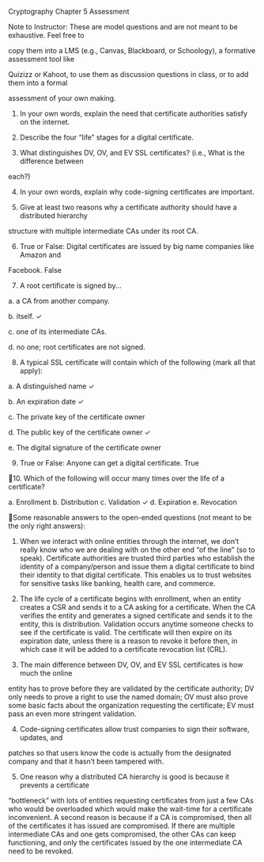 Cryptography Chapter 5 Assessment

Note to Instructor: These are model questions and are not meant to be exhaustive. Feel free to

copy them into a LMS (e.g., Canvas, Blackboard, or Schoology), a formative assessment tool like

Quizizz or Kahoot, to use them as discussion questions in class, or to add them into a formal

assessment of your own making.

1.  In your own words, explain the need that certificate authorities satisfy on the internet.

2.  Describe the four “life” stages for a digital certificate.

3.  What distinguishes DV, OV, and EV SSL certificates? (i.e., What is the difference between

each?)

4.  In your own words, explain why code-signing certificates are important.

5.  Give at least two reasons why a certificate authority should have a distributed hierarchy

structure with multiple intermediate CAs under its root CA.

6.  True or False: Digital certificates are issued by big name companies like Amazon and

Facebook.  False

7.  A root certificate is signed by...

a.  a CA from another company.

b.  itself. ✓

c.  one of its intermediate CAs.

d.  no one; root certificates are not signed.

8.  A typical SSL certificate will contain which of the following (mark all that apply):

a.  A distinguished name ✓

b.  An expiration date ✓

c.  The private key of the certificate owner

d.  The public key of the certificate owner ✓

e.  The digital signature of the certificate owner

9.  True or False: Anyone can get a digital certificate.  True

10. Which of the following will occur many times over the life of a certificate?

a.  Enrollment
b.  Distribution
c.  Validation ✓
d.  Expiration
e.  Revocation

Some reasonable answers to the open-ended questions (not meant to be the only right
answers):

1)  When we interact with online entities through the internet, we don’t really know who
we are dealing with on the other end “of the line” (so to speak). Certificate authorities
are trusted third parties who establish the identity of a company/person and issue them
a digital certificate to bind their identity to that digital certificate. This enables us to
trust websites for sensitive tasks like banking, health care, and commerce.

2)  The life cycle of a certificate begins with enrollment, when an entity creates a CSR and
sends it to a CA asking for a certificate. When the CA verifies the entity and generates a
signed certificate and sends it to the entity, this is distribution. Validation occurs
anytime someone checks to see if the certificate is valid. The certificate will then expire
on its expiration date, unless there is a reason to revoke it before then, in which case it
will be added to a certificate revocation list (CRL).

3)  The main difference between DV, OV, and EV SSL certificates is how much the online

entity has to prove before they are validated by the certificate authority; DV only needs
to prove a right to use the named domain; OV must also prove some basic facts about
the organization requesting the certificate; EV must pass an even more stringent
validation.

4)  Code-signing certificates allow trust companies to sign their software, updates, and

patches so that users know the code is actually from the designated company and that it
hasn’t been tampered with.

5)  One reason why a distributed CA hierarchy is good is because it prevents a certificate

“bottleneck” with lots of entities requesting certificates from just a few CAs who would
be overloaded which would make the wait-time for a certificate inconvenient. A second
reason is because if a CA is compromised, then all of the certificates it has issued are
compromised. If there are multiple intermediate CAs and one gets compromised, the
other CAs can keep functioning, and only the certificates issued by the one intermediate
CA need to be revoked.


